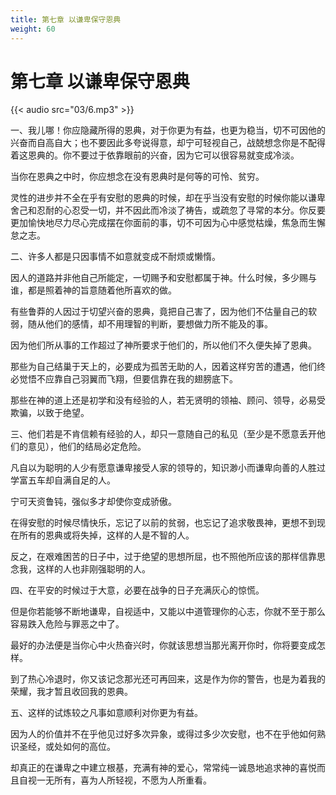 ```yaml
---
title: 第七章 以谦卑保守恩典
weight: 60
---
```

# 第七章 以谦卑保守恩典

{{< audio src="03/6.mp3" >}}

一、我儿哪！你应隐藏所得的恩典，对于你更为有益，也更为稳当，切不可因他的兴奋而自高自大；也不要因此多夸说得意，却宁可轻视自己，战兢想念你是不配得着这恩典的。你不要过于依靠眼前的兴奋，因为它可以很容易就变成冷淡。

当你在恩典之中时，你应想念在没有恩典时是何等的可怜、贫穷。

灵性的进步并不全在乎有安慰的恩典的时候，却在乎当没有安慰的时候你能以谦卑舍己和忍耐的心忍受一切，并不因此而冷淡了祷告，或疏忽了寻常的本分。你反要更加愉快地尽力尽心完成摆在你面前的事，切不可因为心中感觉枯燥，焦急而生懈怠之志。

二、许多人都是只因事情不如意就变成不耐烦或懒惰。

因人的道路并非他自己所能定，一切赐予和安慰都属于神。什么时候，多少赐与谁，都是照着神的旨意随着他所喜欢的做。

有些鲁莽的人因过于切望兴奋的恩典，竟把自己害了，因为他们不估量自己的软弱，随从他们的感情，却不用理智的判断，要想做力所不能及的事。

因为他们所从事的工作超过了神所要求于他们的，所以他们不久便失掉了恩典。

那些为自己结巢于天上的，必要成为孤苦无助的人，因着这样穷苦的遭遇，他们终必觉悟不应靠自己羽翼而飞翔，但要信靠在我的翅膀底下。

那些在神的道上还是初学和没有经验的人，若无贤明的领袖、顾问、领导，必易受欺骗，以致于绝望。

三、他们若是不肯信赖有经验的人，却只一意随自己的私见（至少是不愿意丢开他们的意见），他们的结局必定危险。

凡自以为聪明的人少有愿意谦卑接受人家的领导的，知识渺小而谦卑向善的人胜过学富五车却自满自足的人。

宁可天资鲁钝，强似多才却使你变成骄傲。

在得安慰的时候尽情快乐，忘记了以前的贫弱，也忘记了追求敬畏神，更想不到现在所有的恩典或将失掉，这样的人是不智的人。

反之，在艰难困苦的日子中，过于绝望的思想所屈，也不照他所应该的那样信靠思念我，这样的人也非刚强聪明的人。

四、在平安的时候过于大意，必要在战争的日子充满灰心的惊慌。

但是你若能够不断地谦卑，自视适中，又能以中道管理你的心志，你就不至于那么容易跌入危险与罪恶之中了。

最好的办法便是当你心中火热奋兴时，你就该思想当那光离开你时，你将要变成怎样。

到了热心冷退时，你又该记念那光还可再回来，这是作为你的警告，也是为着我的荣耀，我才暂且收回我的恩典。

五、这样的试炼较之凡事如意顺利对你更为有益。

因为人的价值并不在乎他见过好多次异象，或得过多少次安慰，也不在乎他如何熟识圣经，或处如何的高位。

却真正的在谦卑之中建立根基，充满有神的爱心，常常纯一诚恳地追求神的喜悦而且自视一无所有，喜为人所轻视，不愿为人所重看。
